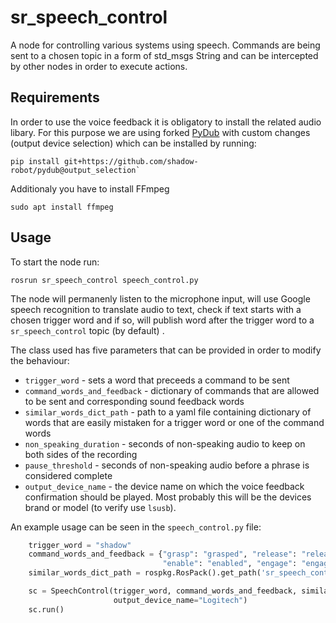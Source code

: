 # sr_speech_control

A node for controlling various systems using speech.
Commands are being sent to a chosen topic in a form of std_msgs
String and can be intercepted by other nodes in order to execute actions.

## Requirements

In order to use the voice feedback it is obligatory to install the related audio libary. For this purpose we are using forked [PyDub](https://github.com/jiaaro/pydub/tree/master/pydub) with custom changes (output device selection) which can be installed by running:

```
pip install git+https://github.com/shadow-robot/pydub@output_selection`
```

Additionaly you have to install FFmpeg
```
sudo apt install ffmpeg
```

## Usage

To start the node run:
```
rosrun sr_speech_control speech_control.py
```

The node will permanenly listen to the microphone input, will use Google speech
recognition to translate audio to text, check if text starts with a chosen trigger word and if so, will publish word after the trigger word to a `sr_speech_control` topic (by default) .

The class used has five parameters that can be provided in order to modify the behaviour:
- `trigger_word` - sets a word that preceeds a command to be sent
- `command_words_and_feedback` - dictionary of commands that are allowed to be sent and corresponding sound feedback words
- `similar_words_dict_path` - path to a yaml file containing dictionary of words that are easily mistaken for a trigger word or one of the command words
- `non_speaking_duration` - seconds of non-speaking audio to keep on both sides of the recording
- `pause_threshold` - seconds of non-speaking audio before a phrase is considered complete
- `output_device_name` - the device name on which the voice feedback confirmation should be played. Most probably this will be the devices brand or model (to verify use `lsusb`).

An example usage can be seen in the `speech_control.py` file:
```python
    trigger_word = "shadow"
    command_words_and_feedback = {"grasp": "grasped", "release": "released", "disable": "disabled",                   
                                  "enable": "enabled", "engage": "engaged", "open": "opened"}
    similar_words_dict_path = rospkg.RosPack().get_path('sr_speech_control') + '/config/similar_words_dict.yaml'

    sc = SpeechControl(trigger_word, command_words_and_feedback, similar_words_dict_path=similar_words_dict_path,
                       output_device_name="Logitech")
    sc.run()

```